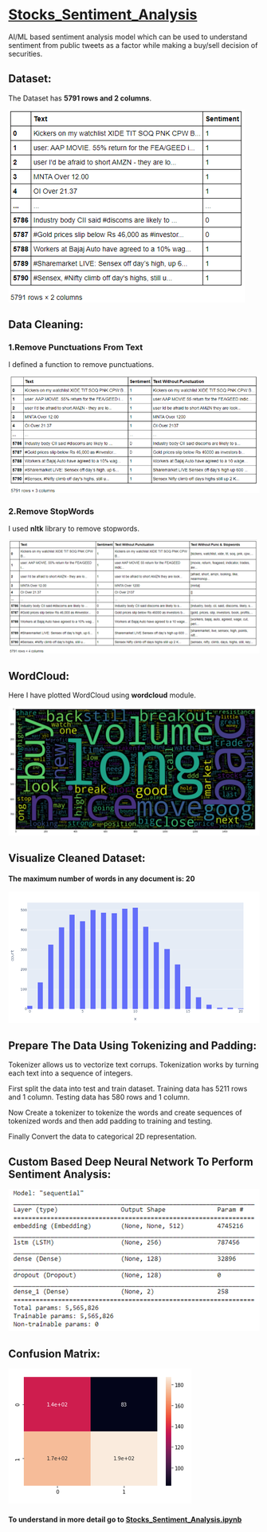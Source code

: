 # [Stocks_Sentiment_Analysis](https://github.com/parthshah28/Stocks_Sentiment_Analysis)

AI/ML based sentiment analysis model which can be used to understand sentiment from public tweets as a factor while making a buy/sell decision of securities.

## Dataset:
The Dataset has **5791 rows and 2 columns**.

![](https://github.com/parthshah28/Stocks_Sentiment_Analysis/blob/main/images/1.png)

## Data Cleaning:

### 1.Remove Punctuations From Text
I defined a function to remove punctuations.

![](https://github.com/parthshah28/Stocks_Sentiment_Analysis/blob/main/images/2.png)

### 2.Remove StopWords
I used **nltk** library to remove stopwords.

![](https://github.com/parthshah28/Stocks_Sentiment_Analysis/blob/main/images/3.png)

## WordCloud:
Here I have plotted WordCloud using **wordcloud** module.

![](https://github.com/parthshah28/Stocks_Sentiment_Analysis/blob/main/images/4.png)

## Visualize Cleaned Dataset:
#### The maximum number of words in any document is: 20

![](https://github.com/parthshah28/Stocks_Sentiment_Analysis/blob/main/images/5.png)

## Prepare The Data Using Tokenizing and Padding:
Tokenizer allows us to vectorize text corrups. Tokenization works by turning each text into a sequence of integers.

First split the data into test and train dataset. Training data has 5211 rows and 1 column. Testing data has 580 rows and 1 column.

Now Create a tokenizer to tokenize the words and create sequences of tokenized words and then add padding to training and testing.

Finally Convert the data to categorical 2D representation.

## Custom Based Deep Neural Network To Perform Sentiment Analysis:

![](https://github.com/parthshah28/Stocks_Sentiment_Analysis/blob/main/images/6.png)

## Confusion Matrix:

![](https://github.com/parthshah28/Stocks_Sentiment_Analysis/blob/main/images/7.png)

####  To understand in more detail go to [Stocks_Sentiment_Analysis.ipynb](https://github.com/parthshah28/Stocks_Sentiment_Analysis/blob/main/Stocks_Sentiment_Analysis.ipynb)

